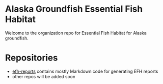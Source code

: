 # Alaska Groundfish Essential Fish Habitat
Welcome to the organization repo for Essential Fish Habitat for Alaska groundfish.

# Repositories
* [efh-reports](https://github.com/alaska-groundfish-efh/efh-reports) contains mostly Markdown code for generating EFH reports
* other repos will be added soon
